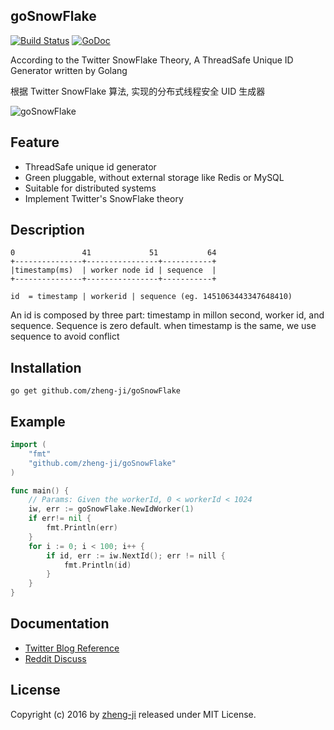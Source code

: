 ## goSnowFlake

[![Build Status](https://travis-ci.org/zheng-ji/goSnowFlake.svg)](https://travis-ci.org/zheng-ji/goSnowFlake)
[![GoDoc](https://godoc.org/github.com/zheng-ji/goSnowFlake?status.svg)](https://godoc.org/github.com/zheng-ji/goSnowFlake)

According to the Twitter SnowFlake Theory, A ThreadSafe Unique ID  Generator written by Golang

根据 Twitter SnowFlake 算法, 实现的分布式线程安全 UID 生成器

![goSnowFlake](https://github.com/zheng-ji/goSnowFlake/blob/master/logo/snowflake.png)

Feature
--------

* ThreadSafe unique id generator
* Green pluggable, without external storage like Redis or MySQL
* Suitable for distributed systems
* Implement Twitter's SnowFlake theory


Description
-----------


```
0               41	           51			64
+---------------+----------------+-----------+
|timestamp(ms)  | worker node id | sequence	 |
+---------------+----------------+-----------+

id  = timestamp | workerid | sequence (eg. 1451063443347648410)

```

An id is composed by three part: timestamp in millon second, worker id, and sequence. Sequence is zero default. when timestamp is the same, we use sequence to avoid conflict



Installation
-------------

```
go get github.com/zheng-ji/goSnowFlake
```

Example
-------

```go
import (
	"fmt"
	"github.com/zheng-ji/goSnowFlake"
)

func main() {
    // Params: Given the workerId, 0 < workerId < 1024
	iw, err := goSnowFlake.NewIdWorker(1) 
	if err!= nil {
		fmt.Println(err)
	}
	for i := 0; i < 100; i++ {
		if id, err := iw.NextId(); err != nill {
			fmt.Println(id)
        }
	}
}
```

Documentation
-------------

- [Twitter Blog Reference](https://blog.twitter.com/2010/announcing-snowflake)
- [Reddit Discuss](https://www.reddit.com/comments/cajap/twitter_announces_snowflake_a_distributed_unique/)

License
-------

Copyright (c) 2016 by [zheng-ji](http://zheng-ji.info) released under MIT License.


